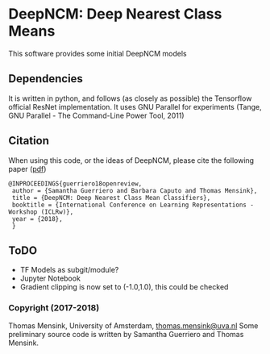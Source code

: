 # DeepNCM: Deep Nearest Class Means
This software provides some initial DeepNCM models

## Dependencies
It is written in python, and follows (as closely as possible) the Tensorflow official ResNet implementation.
It uses GNU Parallel for experiments (Tange, GNU Parallel - The Command-Line Power Tool, 2011)

## Citation
When using this code, or the ideas of DeepNCM, please cite the following paper ([pdf](https://openreview.net/forum?id=rkPLZ4JPM))

    @INPROCEEDINGS{guerriero18openreview,
     author = {Samantha Guerriero and Barbara Caputo and Thomas Mensink},
     title = {DeepNCM: Deep Nearest Class Mean Classifiers},
     booktitle = {International Conference on Learning Representations - Workshop (ICLRw)},
     year = {2018},
     }

## ToDO
- TF Models as subgit/module?
- Jupyter Notebook
- Gradient clipping is now set to (-1.0,1.0), this could be checked

### Copyright (2017-2018)
Thomas Mensink, University of Amsterdam, thomas.mensink@uva.nl
Some preliminary source code is written by Samantha Guerriero and Thomas Mensink.
